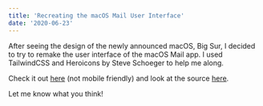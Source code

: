 ```yaml
---
title: 'Recreating the macOS Mail User Interface'
date: '2020-06-23'
---
```


After seeing the design of the newly announced macOS, Big Sur, I decided to try to remake the user interface of the macOS Mail app. I used TailwindCSS and Heroicons by Steve Schoeger to help me along.

Check it out [here](https://big-sur-mail.vercel.app) (not mobile friendly) and look at the source [here](https://github.com/austincrim/quick-design-projects/tree/master/big-sur-mail).

Let me know what you think!